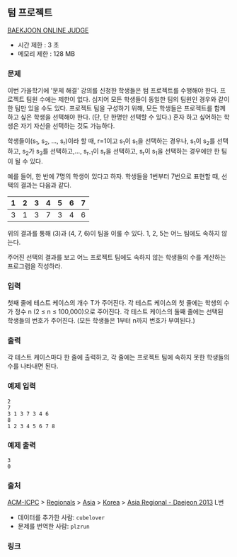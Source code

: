 ## 텀 프로젝트

[BAEKJOON ONLINE JUDGE](https://www.acmicpc.net/problem/9466)

- 시간 제한 : 3 초
- 메모리 제한 : 128 MB

### 문제

이번 가을학기에 '문제 해결' 강의를 신청한 학생들은 텀 프로젝트를 수행해야 한다.
프로젝트 팀원 수에는 제한이 없다.
심지어 모든 학생들이 동일한 팀의 팀원인 경우와 같이 한 팀만 있을 수도 있다.
프로젝트 팀을 구성하기 위해,
모든 학생들은 프로젝트를 함께하고 싶은 학생을 선택해야 한다.
(단, 단 한명만 선택할 수 있다.)
혼자 하고 싶어하는 학생은 자기 자신을 선택하는 것도 가능하다.

학생들이(s<sub>1</sub>, s<sub>2</sub>, ..., s<sub>r</sub>)이라 할 때,
r=1이고 s<sub>1</sub>이 s<sub>1</sub>을 선택하는 경우나,
s<sub>1</sub>이 s<sub>2</sub>를 선택하고,
s<sub>2</sub>가 s<sub>3</sub>를 선택하고,...,
s<sub>r-1</sub>이 s<sub>r</sub>을 선택하고,
s<sub>r</sub>이 s<sub>1</sub>을 선택하는 경우에만 한 팀이 될 수 있다.

예를 들어, 한 반에 7명의 학생이 있다고 하자. 학생들을 1번부터 7번으로 표현할 때, 선택의 결과는 다음과 같다.

| 1 | 2 | 3 | 4 | 5 | 6 | 7 |
|---|---|---|---|---|---|---|
| 3 | 1 | 3 | 7 | 3 | 4 | 6 |

위의 결과를 통해 (3)과 (4, 7, 6)이 팀을 이룰 수 있다.
1, 2, 5는 어느 팀에도 속하지 않는다.

주어진 선택의 결과를 보고
어느 프로젝트 팀에도 속하지 않는 학생들의 수를 계산하는 프로그램을 작성하라.

### 입력

첫째 줄에 테스트 케이스의 개수 T가 주어진다. 각 테스트 케이스의 첫 줄에는
학생의 수가 정수 n (2 ≤ n ≤ 100,000)으로 주어진다.
각 테스트 케이스의 둘째 줄에는 선택된 학생들의 번호가 주어진다.
(모든 학생들은 1부터 n까지 번호가 부여된다.)

### 출력

각 테스트 케이스마다 한 줄에 출력하고,
각 줄에는 프로젝트 팀에 속하지 못한 학생들의 수를 나타내면 된다.

### 예제 입력

```
2
7
3 1 3 7 3 4 6
8
1 2 3 4 5 6 7 8
```

### 예제 출력

```
3
0
```

### 출처

[ACM-ICPC](https://www.acmicpc.net/category/1)
\> [Regionals](https://www.acmicpc.net/category/7)
\> [Asia](https://www.acmicpc.net/category/42)
\> [Korea](https://www.acmicpc.net/category/211)
\> [Asia Regional - Daejeon 2013](https://www.acmicpc.net/category/detail/1169)
L번

- 데이터를 추가한 사람: `cubelover`
- 문제를 번역한 사람: `plzrun`

### 링크
